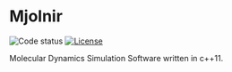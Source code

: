 Mjolnir
====

![Code status](https://img.shields.io/badge/status-unstable-orange.svg)
[![License](https://img.shields.io/badge/license-MIT-blue.svg?style=flat)](LICENSE)

Molecular Dynamics Simulation Software written in c++11.
